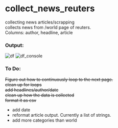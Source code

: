# collect_news_reuters
collecting news articles/scrapping </br>
collects news from /world page of reuters. </br>
Columns: author, headline, article </br>

### Output:

![df](https://user-images.githubusercontent.com/60686512/114020137-8976fb00-986f-11eb-8c35-9c166c77a964.PNG)
![df_console](https://user-images.githubusercontent.com/60686512/114027739-fc846f80-9877-11eb-9e1e-95d68a8c1cc3.PNG)



### To Do:
~~Figure out how to continuously loop to the next page.~~ <br>
~~clean up for loops~~ <br>
~~add headlines/author/date~~ <br>
~~clean up how the data is collected~~ <br>
~~format it as csv~~ 
- add date
- reformat article output. Currently a list of strings. 
- add more categories than world
